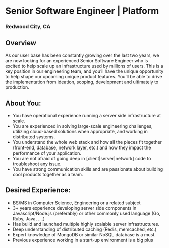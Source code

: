 # Senior Software Engineer | Platform
### Redwood City, CA

## Overview
As our user base has been constantly growing over the last two years, we are now looking for an experienced Senior Software Engineer who is excited to help scale up an infrastructure used by millions of users. This is a key position in our engineering team, and you’ll have the unique opportunity to help shape our upcoming unique product features. You’ll be able to drive the implementation from ideation, scoping, development and ultimately to production.

## About You:
+ You have operational experience running a server side infrastructure at scale.
+ You are experienced in solving large-scale engineering challenges, utilizing cloud-based solutions when appropriate, and working in distributed systems.
+ You understand the whole web stack and how all the pieces fit together (front-end, database, network layer, etc.) and how they impact the performance of your application.
+ You are not afraid of going deep in [client|server|network] code to troubleshoot any issue.
+ You have strong communication skills and are passionate about building cool products together as a team.

## Desired Experience:
+ BS/MS in Computer Science, Engineering or a related subject
+ 3+ years experience developing server side components in Javascript/Node.js (preferably) or other commonly used language (Go, Ruby, Java, ….)
+ Has build and launched multiple highly scalable server infrastructures.
+ Deep understanding of distributed caching (Redis, memcached, etc.)
+ Expert knowledge of MongoDB or similar NoSQL database is a must.
+ Previous experience working in a start-up environment is a big plus
